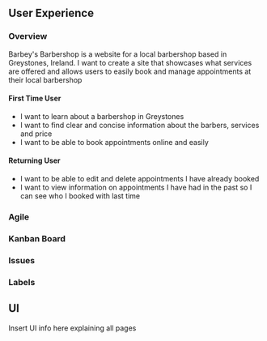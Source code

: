 ## User Experience

### Overview

Barbey's Barbershop is a website for a local barbershop based in Greystones, Ireland. I want to create a site that showcases what services are offered and allows users to easily book and manage appointments at their local barbershop 

#### First Time User

- I want to learn about a barbershop in Greystones
- I want to find clear and concise information about the barbers, services and price
- I want to be able to book appointments online and easily

#### Returning User 

- I want to be able to edit and delete appointments I have already booked 
- I want to view information on appointments I have had in the past so I can see who I booked with last time


### Agile

### Kanban Board

### Issues 

### Labels

## UI 

Insert UI info here explaining all pages 

